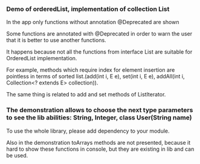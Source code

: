 ### Demo of orderedList, implementation of collection List<E>

In the app only functions without annotation @Deprecated are shown

Some functions are annotated with @Deprecated in order to warn the user that it is better to use another functions. 

It happens because not all the functions from interface List are suitable for OrderedList implementation.

For example, methods which require index for element insertion are pointless in terms of sorted list.(add(int i, E e), set(int i, E e), addAll(int i, Collection<? extends E> collection)).

The same thing is related to add and set methods of ListIterator.

### The demonstration allows to choose the next type parameters to see the lib abilities: String, Integer, class User(String name)

To use the whole library, please add dependency to your module.

Also in the demonstration toArrays methods are not presented, because it hard to show these functions in console, but they are existing in lib and can be used. 